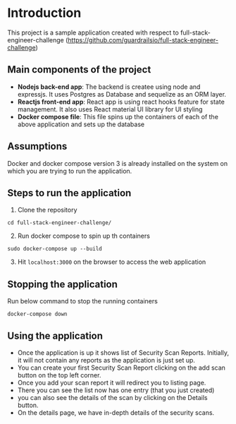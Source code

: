 # Introduction

This project is a sample application created with respect to full-stack-engineer-challenge (https://github.com/guardrailsio/full-stack-engineer-challenge)

## Main components of  the project

- **Nodejs back-end app**: The backend is createe using node and expressjs. It uses Postgres as Database and sequelize as an ORM layer.
- **Reactjs front-end app**: React app is using react hooks feature for state management. It also uses React material UI library for UI styling 
- **Docker compose file**: This file spins up the containers of each of the above application and sets up the database

## Assumptions

Docker and docker compose version 3 is already installed on the system on which you are trying to run the application.

## Steps to run the application

1. Clone the repository
```
cd full-stack-engineer-challenge/
```

2. Run docker compose to spin up th containers
```
sudo docker-compose up --build
```

3. Hit `localhost:3000` on the browser to access the web application

## Stopping the application

Run below command to stop the running containers
```
docker-compose down
```
## Using the application

- Once the application is up it shows list of Security Scan Reports. Initially, it will not contain any reports as the application is just set up.
- You can create your first Security Scan Report clicking on the add scan button on the top left corner.
- Once you add your scan report it will redirect you to listing page.
- There you can see the list now has one entry (that you just created)
- you can also see the details of the scan by clicking on the Details button.
- On the details page, we have in-depth details of the security scans.